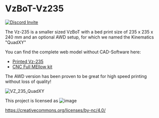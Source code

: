 # VzBoT-Vz235
[![Discord Invite](https://discordapp.com/api/guilds/829828765512106054/widget.png?style=banner2)](https://discord.gg/KWZWvCMxCq)


The Vz-235 is a smaller sized VzBoT with a bed print size of 235 x 235 x 240 mm and an optional AWD setup, for which we named the Kinematics "QuadXY" 

You can find the complete web model without CAD-Software here: 
- [Printed Vz-235](https://a360.co/3OvcNKD)
- [CNC Full MEllow kit](https://a360.co/3Q0ueRY)


The AWD version has been proven to be great for high speed printing without loss of quality!

![VZ_235_QuadXY](https://user-images.githubusercontent.com/93674339/156187512-b45556b6-765a-4367-a894-3cf041b70728.jpg)




This project is licensed as
![image](https://user-images.githubusercontent.com/37383368/139769027-7267da5b-7f58-499d-96bc-e41d164a3aac.png)

https://creativecommons.org/licenses/by-nc/4.0/

